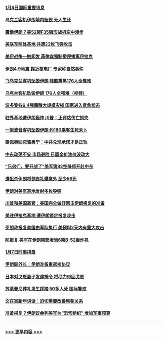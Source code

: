 #### [1月8日国际重要讯息](../pages/prog202/a102747999.md?t=01082211) 
#### [乌克兰客机伊朗境内坠毁 无人生还](../pages/prog202/a102747997.md?t=01082211) 
#### [震慑伊朗？美52架F35隐形战机空中漫步](../pages/prog202/a102747959.md?t=01082211) 
#### [美联军两处基地 共遭22枚飞弹攻击](../pages/prog202/a102747961.md?t=01082211) 
#### [美伊战争一触即发 菲律宾强制侨民撤离伊拉克](../pages/prog202/a102747933.md?t=01082211) 
#### [伊朗4.9地震 靠近核电厂 专家称自然事件](../pages/prog202/a102747910.md?t=01082211) 
#### [飞乌克兰客机坠毁伊朗 残骸熏黑176人全罹难](../pages/prog202/a102747762.md?t=01082211) 
#### [乌克兰客机坠毁伊朗 176人全罹难（视频）](../pages/prog202/a102747888.md?t=01082211) 
#### [波多黎各6.4强震酿大规模灾损 国家进入紧急状态](../pages/prog202/a102747725.md?t=01082211) 
#### [驻外基地遭伊朗轰炸 川普：正评估伤亡损失](../pages/prog202/a102747785.md?t=01082211) 
#### [一架波音客机坠毁伊朗 约180乘客生死未卜](../pages/prog202/a102747764.md?t=01082211) 
#### [蓬佩奥回怼骆惠宁：中共兑现承诺才是正轨](../pages/prog202/a102747713.md?t=01082211) 
#### [中东动荡不安 市场避险 日圆金价油价波动大](../pages/prog202/a102747706.md?t=01082211) 
#### [“兄弟们，要开战了”美军第82空降师开赴中东](../pages/prog202/a102747669.md?t=01082211) 
#### [遭狙杀伊朗将领丧礼爆意外 至少56死](../pages/prog202/a102747644.md?t=01082211) 
#### [伊朗对美军基地发射多枚导弹](../pages/prog202/a102747662.md?t=01082211) 
#### [川普和美国高官：美国完全做好回击伊朗报复的准备](../pages/prog202/a102747647.md?t=01082211) 
#### [美驻伊拉克基地 遭伊朗锁定报复攻击](../pages/prog202/a102747627.md?t=01082211) 
#### [伊朗称报复美国由军队执行 美预料2天内有重大攻击](../pages/prog202/a102747549.md?t=01082211) 
#### [防报复 美军在伊朗南部增派6架B-52轰炸机](../pages/prog202/a102747560.md?t=01082211) 
#### [1月7日时事拼盘](../pages/prog202/a102747521.md?t=01082211) 
#### [伊朗副外长：伊朗准备重返核协议](../pages/prog202/a102747330.md?t=01082211) 
#### [日本对戈恩妻子发逮捕令 将尽力带回戈恩](../pages/prog202/a102747325.md?t=01082211) 
#### [苏莱曼尼葬礼发生踩踏 50多人死 国际警戒](../pages/prog202/a102747321.md?t=01082211) 
#### [文在寅新年讲话：迫切需要改善韩朝关系](../pages/prog202/a102747317.md?t=01082211) 
#### [准备报复？伊朗议会列美军为“恐怖组织” 增加军事预算](../pages/prog202/a102747311.md?t=01082211) 

----
#### [ >>> 更早内容 <<< ](../indexes/prog202-earlier.md)
